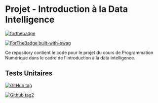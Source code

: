 # Projet - Introduction à la Data Intelligence
[![forthebadge](https://forthebadge.com/images/badges/made-with-c.svg)]()

[![ForTheBadge built-with-swag](http://ForTheBadge.com/images/badges/built-with-swag.svg)](https://GitHub.com/Naereen/)

Ce repository contient le code pour le projet du cours de Programmation Numérique dans le cadre de l'introduction à la data intelligence.

## Tests Unitaires

[![GitHub tag](https://img.shields.io/badge/Version-0.0.1-blue)]()

[![Github tag2](https://img.shields.io/badge/Test_Pass-0%-red.svg)]()

